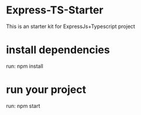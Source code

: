 # Express-TS-Starter
This is an starter kit for ExpressJs+Typescript project 

# install dependencies
run: npm install

# run your project
run: npm start
